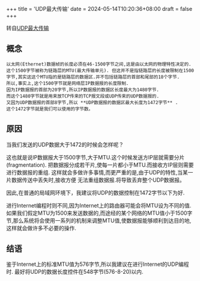 +++
title = 'UDP最大传输'
date = 2024-05-14T10:20:36+08:00
draft = false
+++

转自[UDP最大传输](https://blog.csdn.net/luojian5900339/article/details/78472137)

## 概念
```
以太网(Ethernet)数据帧的长度必须在46-1500字节之间,这是由以太网的物理特性决定的.
这个1500字节被称为链路层的MTU(最大传输单元). 但这并不是指链路层的长度被限制在1500字节,其实这这个MTU指的是链路层的数据区.并不包括链路层的首部和尾部的18个字节.
所以,事实上,这个1500字节就是网络层IP数据报的长度限制.
因为IP数据报的首部为20字节,所以IP数据报的数据区长度最大为1480字节.
而这个1480字节就是用来放TCP传来的TCP报文段或UDP传来的UDP数据报的.
又因为UDP数据报的首部8字节,所以 **UDP数据报的数据区最大长度为1472字节** .
这个1472字节就是我们可以使用的字节数。
```


## 原因
当我们发送的UDP数据大于1472的时候会怎样呢？

这也就是说IP数据报大于1500字节,大于MTU.这个时候发送方IP层就需要分片(fragmentation).
把数据报分成若干片,使每一片都小于MTU.而接收方IP层则需要进行数据报的重组.
这样就会多做许多事情,而更严重的是,由于UDP的特性,当某一片数据传送中丢失时,接收方便
无法重组数据报.将导致丢弃整个UDP数据报。

因此,在普通的局域网环境下，我建议将UDP的数据控制在1472字节以下为好.

进行Internet编程时则不同,因为Internet上的路由器可能会将MTU设为不同的值.
如果我们假定MTU为1500来发送数据的,而途经的某个网络的MTU值小于1500字节,那么系统将会使用一系列的机制来调整MTU值,使数据报能够顺利到达目的地,这样就会做许多不必要的操作.

## 结语
鉴于Internet上的标准MTU值为576字节,所以我建议在进行Internet的UDP编程时.
最好将UDP的数据长度控件在548字节(576-8-20)以内.

